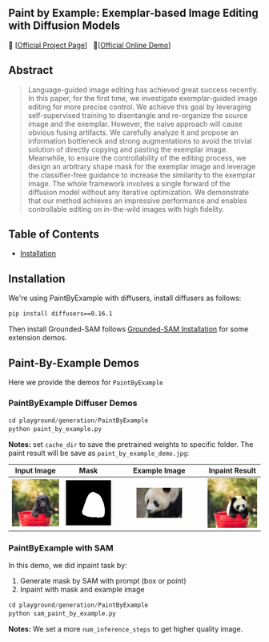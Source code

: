 ## Paint by Example: Exemplar-based Image Editing with Diffusion Models

:grapes: [[Official Project Page](https://github.com/Fantasy-Studio/Paint-by-Example)] &nbsp; :apple:[[Official Online Demo](https://huggingface.co/spaces/Fantasy-Studio/Paint-by-Example)]

## Abstract

> Language-guided image editing has achieved great success recently. In this paper, for the first time, we investigate exemplar-guided image editing for more precise control. We achieve this goal by leveraging self-supervised training to disentangle and re-organize the source image and the exemplar. However, the naive approach will cause obvious fusing artifacts. We carefully analyze it and propose an information bottleneck and strong augmentations to avoid the trivial solution of directly copying and pasting the exemplar image. Meanwhile, to ensure the controllability of the editing process, we design an arbitrary shape mask for the exemplar image and leverage the classifier-free guidance to increase the similarity to the exemplar image. The whole framework involves a single forward of the diffusion model without any iterative optimization. We demonstrate that our method achieves an impressive performance and enables controllable editing on in-the-wild images with high fidelity.

## Table of Contents
- [Installation](#installation)


## Installation
We're using PaintByExample with diffusers, install diffusers as follows:
```bash
pip install diffusers==0.16.1
```
Then install Grounded-SAM follows [Grounded-SAM Installation](https://github.com/IDEA-Research/Grounded-Segment-Anything#installation) for some extension demos.

## Paint-By-Example Demos
Here we provide the demos for `PaintByExample`


### PaintByExample Diffuser Demos
```python
cd playground/generation/PaintByExample
python paint_by_example.py
```
**Notes:** set `cache_dir` to save the pretrained weights to specific folder. The paint result will be save as `paint_by_example_demo.jpg`:

<div align="center">

| Input Image | Mask | Example Image | Inpaint Result |
|:----:|:----:|:----:|:----:|
| ![](https://github.com/IDEA-Research/detrex-storage/blob/main/assets/grounded_sam/paint_by_example/input_image.png?raw=true) | ![](https://github.com/IDEA-Research/detrex-storage/blob/main/assets/grounded_sam/paint_by_example/mask.png?raw=true) | <div style="text-align: center"> <img src="https://github.com/IDEA-Research/detrex-storage/blob/main/assets/grounded_sam/paint_by_example/example_image.jpg?raw=true" width=55%></div> | ![](https://github.com/IDEA-Research/detrex-storage/blob/main/assets/grounded_sam/paint_by_example/paint_by_example_demo.jpg?raw=true) |

</div>

### PaintByExample with SAM

In this demo, we did inpaint task by:
1. Generate mask by SAM with prompt (box or point)
2. Inpaint with mask and example image

```python
cd playground/generation/PaintByExample
python sam_paint_by_example.py
```
**Notes:** We set a more `num_inference_steps` to get higher quality image.
